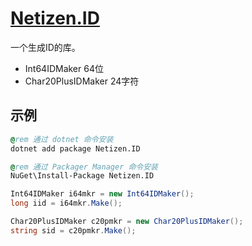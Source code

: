 # [Netizen.ID](https://github.com/chenshenchao/netizen-id)

一个生成ID的库。

- Int64IDMaker 64位
- Char20PlusIDMaker 24字符

## 示例

```bat
@rem 通过 dotnet 命令安装
dotnet add package Netizen.ID

@rem 通过 Packager Manager 命令安装
NuGet\Install-Package Netizen.ID
```

```csharp
Int64IDMaker i64mkr = new Int64IDMaker();
long iid = i64mkr.Make();

Char20PlusIDMaker c20pmkr = new Char20PlusIDMaker();
string sid = c20pmkr.Make();
```
